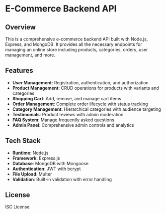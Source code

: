 # E-Commerce Backend API

## Overview

This is a comprehensive e-commerce backend API built with Node.js, Express, and MongoDB. It provides all the necessary endpoints for managing an online store including products, categories, orders, user management, and more.

## Features

- **User Management**: Registration, authentication, and authorization
- **Product Management**: CRUD operations for products with variants and categories
- **Shopping Cart**: Add, remove, and manage cart items
- **Order Management**: Complete order lifecycle with status tracking
- **Category Management**: Hierarchical categories with audience targeting
- **Testimonials**: Product reviews with admin moderation
- **FAQ System**: Manage frequently asked questions
- **Admin Panel**: Comprehensive admin controls and analytics

## Tech Stack

- **Runtime**: Node.js
- **Framework**: Express.js
- **Database**: MongoDB with Mongoose
- **Authentication**: JWT with bcrypt
- **File Upload**: Multer
- **Validation**: Built-in validation with error handling


## License

ISC License

